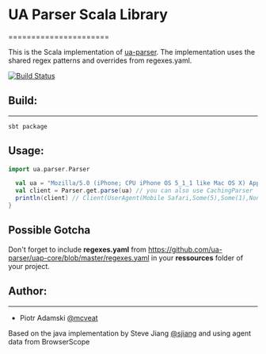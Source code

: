 # UA Parser Scala Library
======================

This is the Scala implementation of [ua-parser](https://github.com/tobie/ua-parser).
The implementation uses the shared regex patterns and overrides from regexes.yaml.

[![Build Status](https://travis-ci.org/ua-parser/uap-scala.png?branch=master)](https://travis-ci.org/ua-parser/uap-scala)

## Build:
------

    sbt package

Usage:
--------
```scala
import ua.parser.Parser

  val ua = "Mozilla/5.0 (iPhone; CPU iPhone OS 5_1_1 like Mac OS X) AppleWebKit/534.46 (KHTML, like Gecko) Version/5.1 Mobile/9B206 Safari/7534.48.3"
  val client = Parser.get.parse(ua) // you can also use CachingParser
  println(client) // Client(UserAgent(Mobile Safari,Some(5),Some(1),None),OS(iOS,Some(5),Some(1),Some(1),None),Device(iPhone))
}
```

## Possible Gotcha
Don't forget to include **regexes.yaml** from https://github.com/ua-parser/uap-core/blob/master/regexes.yaml in your **ressources** folder of your project.

## Author:
-------

  * Piotr Adamski [@mcveat](https://twitter.com/mcveat)

  Based on the java implementation by Steve Jiang [@sjiang](https://twitter.com/sjiang) and using agent data from BrowserScope
